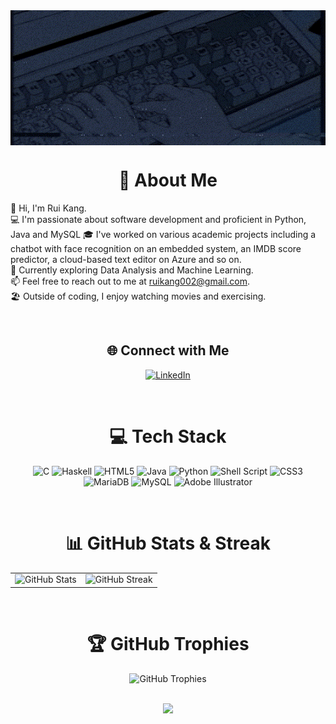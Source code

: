 <div align="center" style="position: relative;">
  <img src="banner.gif" alt="Banner" style="display: block; width: 1280px; height: auto;">
  <div style="position: absolute; top: 0; left: 0; width: 100%; height: 100%; background: rgba(0, 0, 0, 0.3);"></div>
</div>
<div align="center">

# 💫 About Me

</div>

👋 Hi, I'm Rui Kang.  
💻 I'm passionate about software development and proficient in Python, Java and MySQL 
🎓 I've worked on various academic projects including a chatbot with face recognition on an embedded system, an IMDB score predictor, a cloud-based text editor on Azure and so on.  
🔬 Currently exploring Data Analysis and Machine Learning.  
📫 Feel free to reach out to me at ruikang002@gmail.com.  
🏖️ Outside of coding, I enjoy watching movies and exercising.

<div align="center">

<br>

## 🌐 Connect with Me
[![LinkedIn](https://img.shields.io/badge/LinkedIn-%230077B5.svg?logo=linkedin&logoColor=white)](https://linkedin.com/in/heng-rui-kang)

<br>

# 💻 Tech Stack

![C](https://img.shields.io/badge/c-%2300599C.svg?style=for-the-badge&logo=c&logoColor=white) 
![Haskell](https://img.shields.io/badge/Haskell-5e5086?style=for-the-badge&logo=haskell&logoColor=white) 
![HTML5](https://img.shields.io/badge/html5-%23E34F26.svg?style=for-the-badge&logo=html5&logoColor=white) 
![Java](https://img.shields.io/badge/java-%23ED8B00.svg?style=for-the-badge&logo=java&logoColor=white) 
![Python](https://img.shields.io/badge/python-3670A0?style=for-the-badge&logo=python&logoColor=ffdd54) 
![Shell Script](https://img.shields.io/badge/shell_script-%23121011.svg?style=for-the-badge&logo=gnu-bash&logoColor=white) 
![CSS3](https://img.shields.io/badge/css3-%231572B6.svg?style=for-the-badge&logo=css3&logoColor=white) 
![MariaDB](https://img.shields.io/badge/MariaDB-003545?style=for-the-badge&logo=mariadb&logoColor=white) 
![MySQL](https://img.shields.io/badge/mysql-%2300f.svg?style=for-the-badge&logo=mysql&logoColor=white) 
![Adobe Illustrator](https://img.shields.io/badge/adobeillustrator-%23FF9A00.svg?style=for-the-badge&logo=adobeillustrator&logoColor=white)

<br>

# 📊 GitHub Stats & Streak

<table>
  <tr>
    <td>
      <img src="https://github-readme-stats.vercel.app/api?username=Ruitherli&theme=dracula&hide_border=false&include_all_commits=false&count_private=false" alt="GitHub Stats" />
    </td>
    <td>
      <img src="https://github-readme-streak-stats.herokuapp.com/?user=Ruitherli&theme=dracula&hide_border=false" alt="GitHub Streak" />
    </td>
  </tr>
</table>

<br>

# 🏆 GitHub Trophies

<div>
  <img src="https://github-profile-trophy.vercel.app/?username=Ruitherli&theme=dracula&no-frame=false&no-bg=true&margin-w=15&column=8" alt="GitHub Trophies" />
</div>

<br>

![](https://visitcount.itsvg.in/api?id=Ruitherli&icon=5&color=12)

</div>
